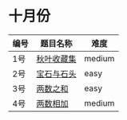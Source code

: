 # 十月份

**编号**|**题目名称**|**难度**
--------|------------|-------
1号|[秋叶收藏集](./第1题%20LCP%2019.%20秋叶收藏集)|medium
2号|[宝石与石头](./第2题%20771.%20宝石与石头)|easy
3号|[两数之和](./第3题%201.%20两数之和)|easy
4号|[两数相加](./第4题%202.%20两数相加)|medium
